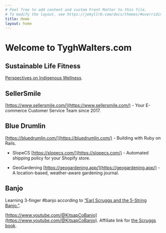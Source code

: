 ```yaml
---
# Feel free to add content and custom Front Matter to this file.
# To modify the layout, see https://jekyllrb.com/docs/themes/#overriding-theme-defaults
title: Home
layout: home
---
```


# Welcome to TyghWalters.com

## Sustainable Life Fitness
[Perspectives on Indigenous Wellness](https://tyghwalters.com/sustainable-life-fitness/).

## SellerSmile
[https://www.sellersmile.com/](https://www.sellersmile.com/) - Your E-commerce Customer Service Team since 2017.

## Blue Drumlin
[https://bluedrumlin.com/](https://bluedrumlin.com/) - Building with Ruby on Rails.

* SlopeCS
[https://slopecs.com/](https://slopecs.com/) - Automated shipping policy for your Shopify store.

* GeoGardening 
[https://geogardening.app/](https://geogardening.app/) - A location-based, weather-aware gardening journal.

## Banjo
Learning 3-finger #banjo according to [“Earl Scruggs and the 5-String Banjo.”](https://www.amzn.to/3sSnnm7).

[https://www.youtube.com/@KitsapCoBanjo](https://www.youtube.com/@KitsapCoBanjo). Affiliate link for [the Scruggs book](https://www.amzn.to/3sSnnm7).

